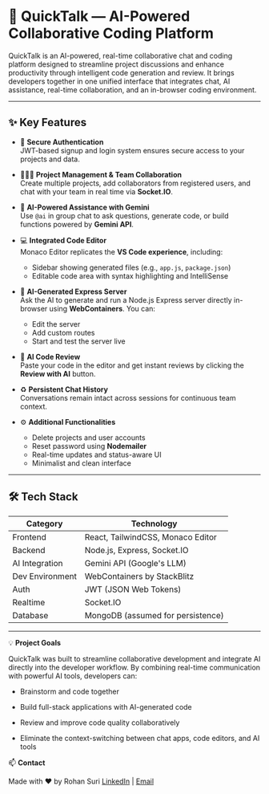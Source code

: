 # 🚀 QuickTalk — AI-Powered Collaborative Coding Platform

QuickTalk is an AI-powered, real-time collaborative chat and coding platform designed to streamline project discussions and enhance productivity through intelligent code generation and review. It brings developers together in one unified interface that integrates chat, AI assistance, real-time collaboration, and an in-browser coding environment.

---

## ✨ Key Features

- 🔐 **Secure Authentication**  
  JWT-based signup and login system ensures secure access to your projects and data.

- 🧑‍🤝‍🧑 **Project Management & Team Collaboration**  
  Create multiple projects, add collaborators from registered users, and chat with your team in real time via **Socket.IO**.

- 🤖 **AI-Powered Assistance with Gemini**  
  Use `@ai` in group chat to ask questions, generate code, or build functions powered by **Gemini API**.

- 💻 **Integrated Code Editor**  
  Monaco Editor replicates the **VS Code experience**, including:
  - Sidebar showing generated files (e.g., `app.js`, `package.json`)
  - Editable code area with syntax highlighting and IntelliSense

- 🧪 **AI-Generated Express Server**  
  Ask the AI to generate and run a Node.js Express server directly in-browser using **WebContainers**. You can:
  - Edit the server
  - Add custom routes
  - Start and test the server live

- 🧠 **AI Code Review**  
  Paste your code in the editor and get instant reviews by clicking the **Review with AI** button.

- ♻️ **Persistent Chat History**  
  Conversations remain intact across sessions for continuous team context.

- ⚙️ **Additional Functionalities**
  - Delete projects and user accounts
  - Reset password using **Nodemailer**
  - Real-time updates and status-aware UI
  - Minimalist and clean interface

---

## 🛠 Tech Stack

| Category        | Technology                            |
|----------------|----------------------------------------|
| Frontend       | React, TailwindCSS, Monaco Editor      |
| Backend        | Node.js, Express, Socket.IO            |
| AI Integration | Gemini API (Google's LLM)              |
| Dev Environment| WebContainers by StackBlitz            |
| Auth           | JWT (JSON Web Tokens)                  |
| Realtime       | Socket.IO                              |
| Database       | MongoDB (assumed for persistence)      |

---

💡 **Project Goals**

QuickTalk was built to streamline collaborative development and integrate AI directly into the developer workflow. By combining real-time communication with powerful AI tools, developers can:

- Brainstorm and code together

- Build full-stack applications with AI-generated code

- Review and improve code quality collaboratively

- Eliminate the context-switching between chat apps, code editors, and AI tools

📫 **Contact**

Made with ❤️ by Rohan Suri
[LinkedIn](https://www.linkedin.com/in/rohan-suri-72ba73297/) | [Email](mailto:rohansuri2906@gmail.com)
